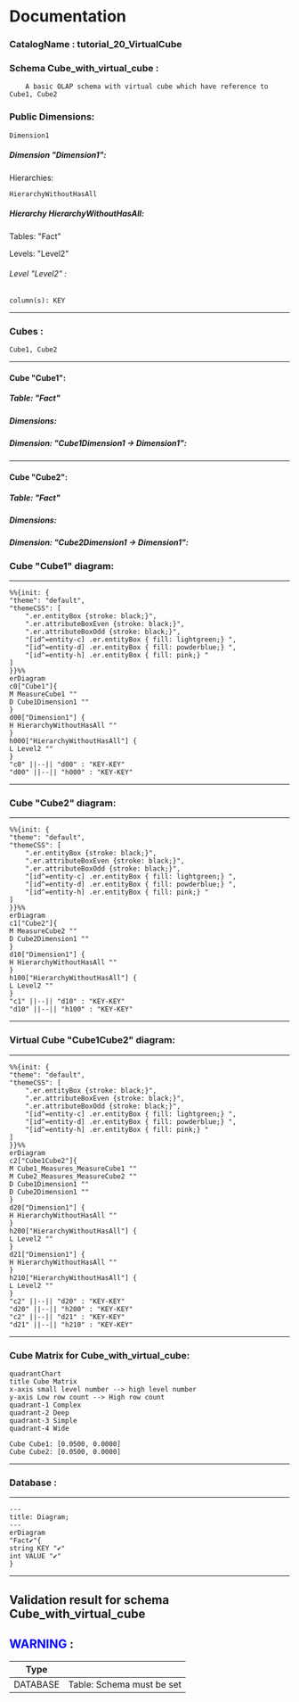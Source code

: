 # Documentation
### CatalogName : tutorial_20_VirtualCube
### Schema Cube_with_virtual_cube : 

    
		A basic OLAP schema with virtual cube which have reference to Cube1, Cube2

		
  
### Public Dimensions:

    Dimension1

##### Dimension "Dimension1":

Hierarchies:

    HierarchyWithoutHasAll

##### Hierarchy HierarchyWithoutHasAll:

Tables: "Fact"

Levels: "Level2"

###### Level "Level2" :

    column(s): KEY

---
### Cubes :

    Cube1, Cube2

---
#### Cube "Cube1":

    

##### Table: "Fact"

##### Dimensions:
##### Dimension: "Cube1Dimension1 -> Dimension1":

---
#### Cube "Cube2":

    

##### Table: "Fact"

##### Dimensions:
##### Dimension: "Cube2Dimension1 -> Dimension1":

### Cube "Cube1" diagram:

---

```mermaid
%%{init: {
"theme": "default",
"themeCSS": [
    ".er.entityBox {stroke: black;}",
    ".er.attributeBoxEven {stroke: black;}",
    ".er.attributeBoxOdd {stroke: black;}",
    "[id^=entity-c] .er.entityBox { fill: lightgreen;} ",
    "[id^=entity-d] .er.entityBox { fill: powderblue;} ",
    "[id^=entity-h] .er.entityBox { fill: pink;} "
]
}}%%
erDiagram
c0["Cube1"]{
M MeasureCube1 ""
D Cube1Dimension1 ""
}
d00["Dimension1"] {
H HierarchyWithoutHasAll ""
}
h000["HierarchyWithoutHasAll"] {
L Level2 ""
}
"c0" ||--|| "d00" : "KEY-KEY"
"d00" ||--|| "h000" : "KEY-KEY"
```
---
### Cube "Cube2" diagram:

---

```mermaid
%%{init: {
"theme": "default",
"themeCSS": [
    ".er.entityBox {stroke: black;}",
    ".er.attributeBoxEven {stroke: black;}",
    ".er.attributeBoxOdd {stroke: black;}",
    "[id^=entity-c] .er.entityBox { fill: lightgreen;} ",
    "[id^=entity-d] .er.entityBox { fill: powderblue;} ",
    "[id^=entity-h] .er.entityBox { fill: pink;} "
]
}}%%
erDiagram
c1["Cube2"]{
M MeasureCube2 ""
D Cube2Dimension1 ""
}
d10["Dimension1"] {
H HierarchyWithoutHasAll ""
}
h100["HierarchyWithoutHasAll"] {
L Level2 ""
}
"c1" ||--|| "d10" : "KEY-KEY"
"d10" ||--|| "h100" : "KEY-KEY"
```
---
### Virtual Cube "Cube1Cube2" diagram:

---

```mermaid
%%{init: {
"theme": "default",
"themeCSS": [
    ".er.entityBox {stroke: black;}",
    ".er.attributeBoxEven {stroke: black;}",
    ".er.attributeBoxOdd {stroke: black;}",
    "[id^=entity-c] .er.entityBox { fill: lightgreen;} ",
    "[id^=entity-d] .er.entityBox { fill: powderblue;} ",
    "[id^=entity-h] .er.entityBox { fill: pink;} "
]
}}%%
erDiagram
c2["Cube1Cube2"]{
M Cube1_Measures_MeasureCube1 ""
M Cube2_Measures_MeasureCube2 ""
D Cube1Dimension1 ""
D Cube2Dimension1 ""
}
d20["Dimension1"] {
H HierarchyWithoutHasAll ""
}
h200["HierarchyWithoutHasAll"] {
L Level2 ""
}
d21["Dimension1"] {
H HierarchyWithoutHasAll ""
}
h210["HierarchyWithoutHasAll"] {
L Level2 ""
}
"c2" ||--|| "d20" : "KEY-KEY"
"d20" ||--|| "h200" : "KEY-KEY"
"c2" ||--|| "d21" : "KEY-KEY"
"d21" ||--|| "h210" : "KEY-KEY"
```
---
### Cube Matrix for Cube_with_virtual_cube:
```mermaid
quadrantChart
title Cube Matrix
x-axis small level number --> high level number
y-axis Low row count --> High row count
quadrant-1 Complex
quadrant-2 Deep
quadrant-3 Simple
quadrant-4 Wide

Cube Cube1: [0.0500, 0.0000]
Cube Cube2: [0.0500, 0.0000]
```
---
### Database :
---
```mermaid
---
title: Diagram;
---
erDiagram
"Fact✔"{
string KEY "✔"
int VALUE "✔"
}

```
---
## Validation result for schema Cube_with_virtual_cube
## <span style='color: blue;'>WARNING</span> : 
|Type|   |
|----|---|
|DATABASE|Table: Schema must be set|
